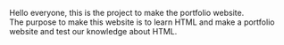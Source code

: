 Hello everyone, this is the project to make the portfolio website.  
The purpose to make this website is to learn HTML and make a portfolio website and test our knowledge about HTML.
